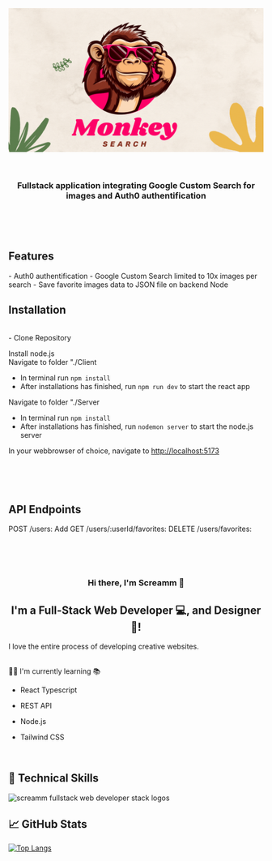 <p align="center">
  <img src="https://raw.githubusercontent.com/screamm/Inl-mningsuppgift-1-David-Lindestrand-Cuenca/main/monkey%20search.gif" alt="monkey search banner">
</p>

<br>


<h3 align="center">
  Fullstack application integrating Google Custom Search for images and Auth0 authentification

</h3>
<br>

<br>

<br>

<h2>Features</h2>
- Auth0 authentification
- Google Custom Search limited to 10x images per search
- Save favorite images data to JSON file on backend Node


<h2>Installation</h2>
<br>
- Clone Repository
<br>

Install node.js
<br>
Navigate to folder "./Client
- In terminal run <code>npm install</code>
- After installations has finished, run <code>npm run dev</code> to start the react app

Navigate to folder "./Server
 - In terminal run <code>npm install</code>
 - After installations has finished, run <code>nodemon server</code> to start the node.js server

In your webbrowser of choice, navigate to <a href="http://localhost:5173">http://localhost:5173</a>


  
<br>
<br>
<br>

<h2>API Endpoints</h2>

POST /users: Add
GET /users/:userId/favorites:
DELETE /users/favorites:


<br>
<br>
<br>

<h3 align="center">
Hi there, I'm Screamm 👋
</h3>

<h2 align="center">
I'm a Full-Stack Web Developer 💻, and Designer 🎨!
</h2> 

I love the entire process of developing creative websites. 


<br>
👨‍🎓 I'm currently learning 📚

- React Typescript
- REST API
- Node.js
- Tailwind CSS

  <br>
  

## 💼 Technical Skills

  <img src="https://raw.githubusercontent.com/screamm/MonkeySearch/main/Fullstack%20web%20Screamm%20Dark%20bg.png" alt="screamm fullstack web developer stack logos">


<br>

## 📈 GitHub Stats 

[![Top Langs](https://github-readme-stats.vercel.app/api/top-langs/?username=screamm&layout=compact)](https://github.com/screamm)


<br>
